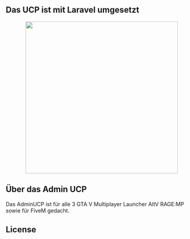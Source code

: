 ## Das UCP ist mit Laravel umgesetzt

<p align="center"><a href="https://laravel.com" target="_blank"><img src="https://raw.githubusercontent.com/laravel/art/master/logo-lockup/5%20SVG/2%20CMYK/1%20Full%20Color/laravel-logolockup-cmyk-red.svg" width="400"></a></p>



## Über das Admin UCP 
Das AdminUCP ist für alle 3 GTA V Multiplayer Launcher AltV RAGE:MP sowie für FiveM gedacht.



## License

